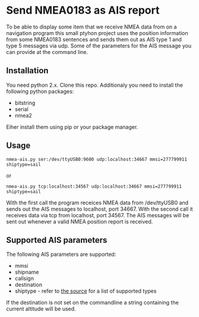 Send NMEA0183 as AIS report
===========================

To be able to display some item that we receive NMEA data from on a navigation program this small ptyhon project uses the position information from some NMEA0183 sentences and sends them out as AIS type 1 and type 5 messages via udp.
Some of the parameters for the AIS message you can provide at the command line.

Installation
------------
You need python 2.x. Clone this repo.
Additionaly you need to install the following python packages:

* bitstring
* serial
* nmea2

Eiher install them using pip or your package manager.

Usage
-----
    nmea-ais.py ser:/dev/ttyUSB0:9600 udp:localhost:34667 mmsi=277799911 shiptype=sail
or
    
    nmea-ais.py tcp:localhost:34567 udp:localhost:34667 mmsi=277799911 shiptype=sail    

With the first call the program receices NMEA data from /dev/ttyUSB0 and sends out the AIS messages to localhost, port 34667.
With the second call it receives data via tcp from localhost, port 34567.
The AIS messages will be sent out whenever a valid NMEA position report is received.

Supported AIS parameters
------------------------
The following AIS parameters are supported:
* mmsi
* shipname
* callsign
* destination
* shiptype - refer to [the source](nmea-ais.py) for a list of supported types

If the destination is not set on the commandline a string containing the current altitude will be used.



